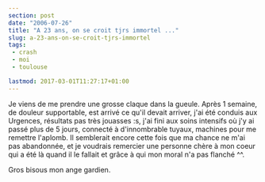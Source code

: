 ```yaml
---
section: post
date: "2006-07-26"
title: "A 23 ans, on se croit tjrs immortel ..."
slug: a-23-ans-on-se-croit-tjrs-immortel
tags:
 - crash
 - moi
 - toulouse

lastmod: 2017-03-01T11:27:17+01:00
---
```


Je viens de me prendre une grosse claque dans la gueule. Après 1 semaine, de douleur supportable, est arrivé ce qu'il devait arriver, j'ai été conduis aux Urgences, résultats pas très jouasses :s, j'ai fini aux soins intensifs où j'y ai passé plus de 5 jours, connecté à d'innombrable tuyaux, machines pour me remettre l'aplomb. Il semblerait encore cette fois que ma chance ne m'ai pas abandonnée, et je voudrais remercier une personne chère à mon coeur qui a été là quand il le fallait et grâce à qui mon moral n'a pas flanché ^^.

Gros bisous mon ange gardien.

